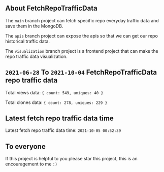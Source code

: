 ## About FetchRepoTrafficData

The `main` branch project can fetch specific repo everyday traffic data and save them in the MongoDB.

The `apis` branch project can expose the apis so that we can get our repo historical traffic data.

The `visualization` branch project is a frontend project that can make the repo traffic data visualization.

## `2021-06-28` To `2021-10-04` FetchRepoTrafficData repo traffic data

Total views data: `{ count: 549, uniques: 40 }`

Total clones data: `{ count: 278, uniques: 229 }`

## Latest fetch repo traffic data time

Latest fetch repo traffic data time: `2021-10-05 00:52:39`

## To everyone

If this project is helpful to you please star this project, this is an encouragement to me `:)`



